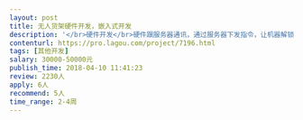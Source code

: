 ```yaml
---                
layout: post       
title: 无人货架硬件开发，嵌入式开发           
description: '</br>硬件开发</br>硬件跟服务器通讯，通过服务器下发指令，让机器解锁开发</br>具体方案需要参与沟通；</br>希望是个人开发者或者团队开发，有充分的时间，可以参与项目的沟通；</br>如果有意向，先约线下面谈</br>地点：深圳南山科技园；</br>'     
contenturl: https://pro.lagou.com/project/7196.html      
tags: [其他开发]            
salary: 30000-50000元          
publish_time: 2018-04-10 11:41:23         
review: 2230人                   
apply: 6人                   
recommend: 5人                   
time_range: 2-4周              
---                 
```

